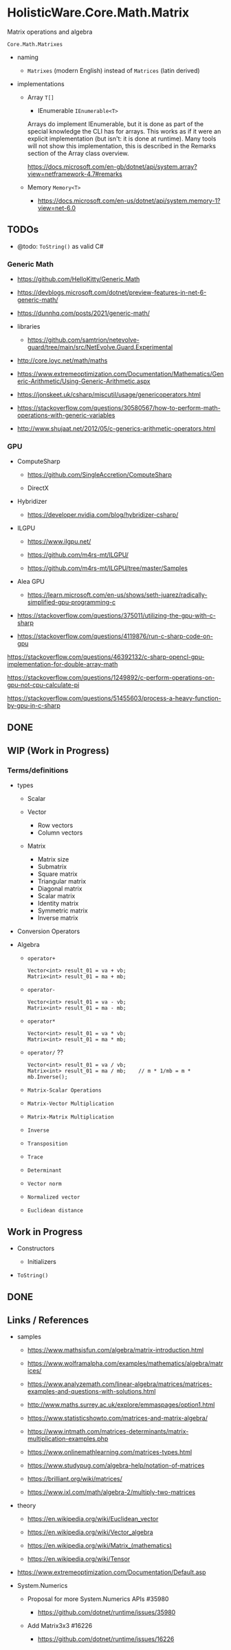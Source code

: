 # HolisticWare.Core.Math.Matrix

Matrix operations and algebra

`Core.Math.Matrixes`

*   naming

    *   `Matrixes` (modern English) instead of `Matrices` (latin derived)

*   implementations

    *   Array  `T[]`

        *   IEnumerable  `IEnumerable<T>`

        Arrays do implement IEnumerable<T>, but it is done as part of the special knowledge the CLI has for arrays. This works as if it were an explicit implementation (but isn't: it is done at runtime). Many tools will not show this implementation, this is described in the Remarks section of the Array class overview.
    
        https://docs.microsoft.com/en-gb/dotnet/api/system.array?view=netframework-4.7#remarks
        
    *   Memory  `Memory<T>`

        *   https://docs.microsoft.com/en-us/dotnet/api/system.memory-1?view=net-6.0

## TODOs

*   @todo: `ToString()` as valid C#

### Generic Math

*   https://github.com/HelloKitty/Generic.Math

*   https://devblogs.microsoft.com/dotnet/preview-features-in-net-6-generic-math/

*   https://dunnhq.com/posts/2021/generic-math/

*   libraries

    *   https://github.com/samtrion/netevolve-guard/tree/main/src/NetEvolve.Guard.Experimental
    


*   http://core.loyc.net/math/maths

*   https://www.extremeoptimization.com/Documentation/Mathematics/Generic-Arithmetic/Using-Generic-Arithmetic.aspx

*   https://jonskeet.uk/csharp/miscutil/usage/genericoperators.html

*   https://stackoverflow.com/questions/30580567/how-to-perform-math-operations-with-generic-variables

*   http://www.shujaat.net/2012/05/c-generics-arithmetic-operators.html

### GPU

*   ComputeSharp

    *   https://github.com/SingleAccretion/ComputeSharp

    *   DirectX

*   Hybridizer

    *   https://developer.nvidia.com/blog/hybridizer-csharp/

*   ILGPU

    *   https://www.ilgpu.net/

    *   https://github.com/m4rs-mt/ILGPU/

    *   https://github.com/m4rs-mt/ILGPU/tree/master/Samples

*   Alea GPU

    *   https://learn.microsoft.com/en-us/shows/seth-juarez/radically-simplified-gpu-programming-c

*   https://stackoverflow.com/questions/375011/utilizing-the-gpu-with-c-sharp

*   https://stackoverflow.com/questions/4119876/run-c-sharp-code-on-gpu

https://stackoverflow.com/questions/46392132/c-sharp-opencl-gpu-implementation-for-double-array-math

https://stackoverflow.com/questions/1249892/c-perform-operations-on-gpu-not-cpu-calculate-pi

https://stackoverflow.com/questions/51455603/process-a-heavy-function-by-gpu-in-c-sharp

## DONE


## WIP (Work in Progress)

### Terms/definitions

*   types

    *   Scalar

    *   Vector
        -   Row vectors
        -   Column vectors

    *   Matrix
        -   Matrix size
        -   Submatrix
        -   Square matrix
        -   Triangular matrix
        -   Diagonal matrix
        -   Scalar matrix
        -   Identity matrix
        -   Symmetric matrix
        -   Inverse matrix

*   Conversion Operators
    
*   Algebra

    *   `operator+`
    
        ```
        Vector<int> result_01 = va + vb;
        Matrix<int> result_01 = ma + mb;
        ```

    *   `operator-`

        ```
        Vector<int> result_01 = va - vb;
        Matrix<int> result_01 = ma - mb;
        ```
        
    *   `operator*`

        ```
        Vector<int> result_01 = va * vb;
        Matrix<int> result_01 = ma * mb;
        ```
        
    *   `operator/` ??

        ```
        Vector<int> result_01 = va / vb;
        Matrix<int> result_01 = ma / mb;    // m * 1/mb = m * mb.Inverse();

    *   `Matrix-Scalar Operations`

    *   `Matrix-Vector Multiplication`

    *   `Matrix-Matrix Multiplication`

    *   `Inverse`

    *   `Transposition`

    *   `Trace`

    *   `Determinant`

    *   `Vector norm`

    *   `Normalized vector`

    *   `Euclidean distance`




        
## Work in Progress

*   Constructors

    *   Initializers
    
*   `ToString()`


## DONE

## Links / References

*   samples

    *   https://www.mathsisfun.com/algebra/matrix-introduction.html
    
    *   https://www.wolframalpha.com/examples/mathematics/algebra/matrices/
    
    *   https://www.analyzemath.com/linear-algebra/matrices/matrices-examples-and-questions-with-solutions.html
    
    *   http://www.maths.surrey.ac.uk/explore/emmaspages/option1.html
    
    *   https://www.statisticshowto.com/matrices-and-matrix-algebra/
    
    *   https://www.intmath.com/matrices-determinants/matrix-multiplication-examples.php
    
    *   https://www.onlinemathlearning.com/matrices-types.html
    
    *   https://www.studypug.com/algebra-help/notation-of-matrices
    
    *   https://brilliant.org/wiki/matrices/
    
    *   https://www.ixl.com/math/algebra-2/multiply-two-matrices
    
*   theory

    *   https://en.wikipedia.org/wiki/Euclidean_vector

    *   https://en.wikipedia.org/wiki/Vector_algebra

    *   https://en.wikipedia.org/wiki/Matrix_(mathematics)

    *   https://en.wikipedia.org/wiki/Tensor

*   https://www.extremeoptimization.com/Documentation/Default.asp

*   System.Numerics

    *   Proposal for more System.Numerics APIs #35980
    
        *   https://github.com/dotnet/runtime/issues/35980

    *   Add Matrix3x3 #16226

        *   https://github.com/dotnet/runtime/issues/16226
